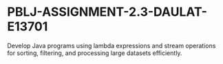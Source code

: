 # PBLJ-ASSIGNMENT-2.3-DAULAT-E13701
Develop Java programs using lambda expressions and stream operations for sorting, filtering, and processing large datasets efficiently.
